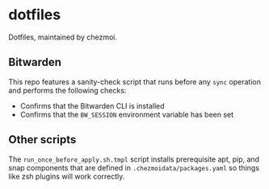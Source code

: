 # dotfiles
Dotfiles, maintained by chezmoi.

## Bitwarden
This repo features a sanity-check script that runs before any `sync` operation and performs the following checks:
*  Confirms that the Bitwarden CLI is installed
*  Confirms that the `BW_SESSION` environment variable has been set

## Other scripts
The `run_once_before_apply.sh.tmpl` script installs prerequisite apt, pip, and snap components that are defined in `.chezmoidata/packages.yaml` so things like zsh plugins will work correctly.
